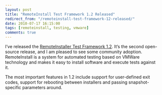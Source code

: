 ```yaml
---
layout: post
title: "RemoteInstall Test Framework 1.2 Released"
redirect_from: "/remoteinstall-test-framework-12-released/"
date: 2010-07-17 16:15:00
tags: [remoteinstall, testing, vmware]
comments: true
---
```


I’ve released the [RemoteInstaller Test Framework 1.2](https://github.com/dblock/remoteinstall). It’s the second open-source release, and I am pleased to see some community adoption. RemoteInstall is a system for automated testing based on VMWare technology and makes it easy to install software and execute tests against it.

The most important features in 1.2 include support for user-defined exit codes, support for rebooting between installers and passing snapshot-specific parameters around.

